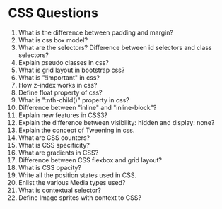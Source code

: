 # CSS Questions

1. What is the difference between padding and margin?
1. What is css box model?
1. What are the selectors? Difference between id selectors and class selectors?
1. Explain pseudo classes in css?
1. What is grid layout in bootstrap css?
1. What is "!important" in css?
1. How z-index works in css?
1. Define float property of css?
1. What is ":nth-child()" property in css?
1. Difference between "inline" and "inline-block"?
1. Explain new features in CSS3? 
1. Explain the difference between visibility: hidden and display: none?
1. Explain the concept of Tweening in css.
1. What are CSS counters?
1. What is CSS specificity?
1. What are gradients in CSS?
1. Difference between CSS flexbox and grid layout?
1. What is CSS opacity?
1. Write all the position states used in CSS.
1. Enlist the various Media types used?
1. What is contextual selector?
1. Define Image sprites with context to CSS?
